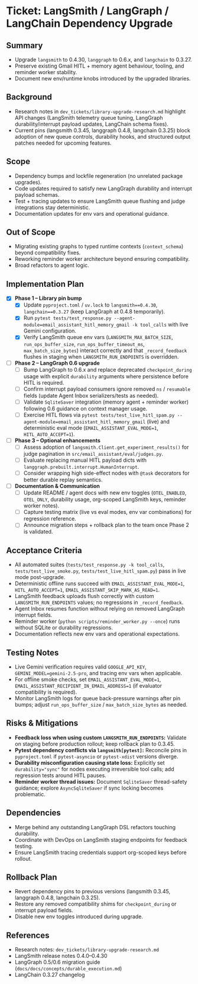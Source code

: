 # Ticket: LangSmith / LangGraph / LangChain Dependency Upgrade

## Summary
- Upgrade `langsmith` to 0.4.30, `langgraph` to 0.6.x, and `langchain` to 0.3.27.
- Preserve existing Gmail HITL + memory agent behaviour, tooling, and reminder worker stability.
- Document new env/runtime knobs introduced by the upgraded libraries.

## Background
- Research notes in `dev_tickets/library-upgrade-research.md` highlight API changes (LangSmith telemetry queue tuning, LangGraph durability/interrupt payload updates, LangChain schema fixes).
- Current pins (langsmith 0.3.45, langgraph 0.4.8, langchain 0.3.25) block adoption of new queue controls, durability hooks, and structured output patches needed for upcoming features.

## Scope
- Dependency bumps and lockfile regeneration (no unrelated package upgrades).
- Code updates required to satisfy new LangGraph durability and interrupt payload schemas.
- Test + tracing updates to ensure LangSmith queue flushing and judge integrations stay deterministic.
- Documentation updates for env vars and operational guidance.

## Out of Scope
- Migrating existing graphs to typed runtime contexts (`context_schema`) beyond compatibility fixes.
- Reworking reminder worker architecture beyond ensuring compatibility.
- Broad refactors to agent logic.

## Implementation Plan
- [x] **Phase 1 – Library pin bump**
  - [x] Update `pyproject.toml` / `uv.lock` to `langsmith==0.4.30`, `langchain==0.3.27` (keep LangGraph at 0.4.8 temporarily).
  - [x] Run `pytest tests/test_response.py --agent-module=email_assistant_hitl_memory_gmail -k tool_calls` with live Gemini configuration.
  - [x] Verify LangSmith queue env vars (`LANGSMITH_MAX_BATCH_SIZE`, `run_ops_buffer_size`, `run_ops_buffer_timeout_ms`, `max_batch_size_bytes`) interact correctly and that `_record_feedback` flushes in staging when `LANGSMITH_RUN_ENDPOINTS` is overridden.
- [ ] **Phase 2 – LangGraph 0.6 upgrade**
  - [ ] Bump LangGraph to 0.6.x and replace deprecated `checkpoint_during` usage with explicit `durability` arguments where persistence before HITL is required.
  - [ ] Confirm interrupt payload consumers ignore removed `ns` / `resumable` fields (update Agent Inbox serializers/tests as needed).
  - [ ] Validate `SqliteSaver` integration (memory agent + reminder worker) following 0.6 guidance on context manager usage.
  - [ ] Exercise HITL flows via `pytest tests/test_live_hitl_spam.py --agent-module=email_assistant_hitl_memory_gmail` (live) and deterministic eval mode (`EMAIL_ASSISTANT_EVAL_MODE=1`, `HITL_AUTO_ACCEPT=1`).
- [ ] **Phase 3 – Optional enhancements**
  - [ ] Assess adoption of `langsmith.Client.get_experiment_results()` for judge pagination in `src/email_assistant/eval/judges.py`.
  - [ ] Evaluate replacing manual HITL payload dicts with `langgraph.prebuilt.interrupt.HumanInterrupt`.
  - [ ] Consider wrapping high side-effect nodes with `@task` decorators for better durable replay semantics.
- [ ] **Documentation & Communication**
  - [ ] Update README / agent docs with new env toggles (`OTEL_ENABLED`, `OTEL_ONLY`, durability usage, org-scoped LangSmith keys, reminder worker notes).
  - [ ] Capture testing matrix (live vs eval modes, env var combinations) for regression reference.
  - [ ] Announce migration steps + rollback plan to the team once Phase 2 is validated.

## Acceptance Criteria
- All automated suites (`tests/test_response.py -k tool_calls`, `tests/test_live_smoke.py`, `tests/test_live_hitl_spam.py`) pass in live mode post-upgrade.
- Deterministic offline runs succeed with `EMAIL_ASSISTANT_EVAL_MODE=1`, `HITL_AUTO_ACCEPT=1`, `EMAIL_ASSISTANT_SKIP_MARK_AS_READ=1`.
- LangSmith feedback uploads flush correctly with custom `LANGSMITH_RUN_ENDPOINTS` values; no regressions in `_record_feedback`.
- Agent Inbox resumes function without relying on removed LangGraph interrupt fields.
- Reminder worker (`python scripts/reminder_worker.py --once`) runs without SQLite or durability regressions.
- Documentation reflects new env vars and operational expectations.

## Testing Notes
- Live Gemini verification requires valid `GOOGLE_API_KEY`, `GEMINI_MODEL=gemini-2.5-pro`, and tracing env vars when applicable.
- For offline smoke checks, set `EMAIL_ASSISTANT_EVAL_MODE=1`, `EMAIL_ASSISTANT_RECIPIENT_IN_EMAIL_ADDRESS=1` (if evaluator compatibility is required).
- Monitor LangSmith logs for queue back-pressure warnings after pin bumps; adjust `run_ops_buffer_size` / `max_batch_size_bytes` as needed.

## Risks & Mitigations
- **Feedback loss when using custom `LANGSMITH_RUN_ENDPOINTS`:** Validate on staging before production rollout; keep rollback plan to 0.3.45.
- **Pytest dependency conflicts via `langsmith[pytest]`:** Reconcile pins in `pyproject.toml` if `pytest-asyncio` or `pytest-xdist` versions diverge.
- **Durability misconfiguration causing state loss:** Explicitly set `durability="sync"` for nodes executing irreversible tool calls; add regression tests around HITL pauses.
- **Reminder worker thread issues:** Document `SqliteSaver` thread-safety guidance; explore `AsyncSqliteSaver` if sync locking becomes problematic.

## Dependencies
- Merge behind any outstanding LangGraph DSL refactors touching durability.
- Coordinate with DevOps on LangSmith staging endpoints for feedback testing.
- Ensure LangSmith tracing credentials support org-scoped keys before rollout.

## Rollback Plan
- Revert dependency pins to previous versions (langsmith 0.3.45, langgraph 0.4.8, langchain 0.3.25).
- Restore any removed compatibility shims for `checkpoint_during` or interrupt payload fields.
- Disable new env toggles introduced during upgrade.

## References
- Research notes: `dev_tickets/library-upgrade-research.md`
- LangSmith release notes 0.4.0–0.4.30
- LangGraph 0.5/0.6 migration guide (`docs/docs/concepts/durable_execution.md`)
- LangChain 0.3.27 changelog
